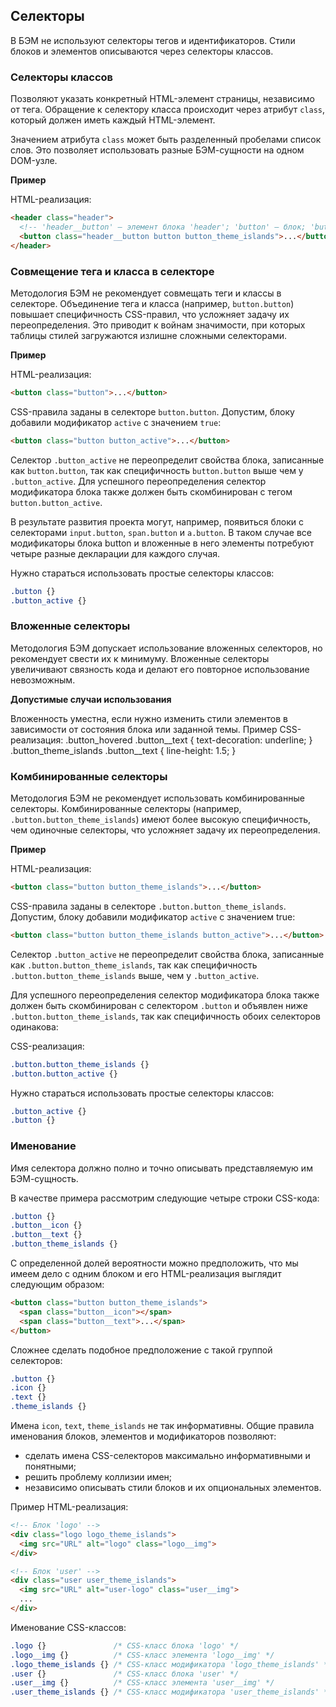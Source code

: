 ## Селекторы

В БЭМ не используют селекторы тегов и идентификаторов. Стили блоков и элементов описываются через селекторы классов.

### Селекторы классов

Позволяют указать конкретный HTML-элемент страницы, независимо от тега. Обращение к селектору класса происходит через атрибут `class`, который должен иметь каждый HTML-элемент. 

Значением атрибута `class` может быть разделенный пробелами список слов. Это позволяет использовать разные БЭМ-сущности на одном DOM-узле. 

<strong>Пример</strong> 

HTML-реализация: 

```html
<header class="header"> 
  <!-- 'header__button' — элемент блока 'header'; 'button' — блок; 'button_theme_islands' — модификатор. --> 
  <button class="header__button button button_theme_islands">...</button> 
</header>
```

### Совмещение тега и класса в селекторе

Методология БЭМ не рекомендует совмещать теги и классы в селекторе. Объединение тега и класса (например, `button.button`) повышает специфичность CSS-правил, что усложняет задачу их переопределения. Это приводит к войнам значимости, при которых таблицы стилей загружаются излишне сложными селекторами. 

<strong>Пример</strong>

HTML-реализация: 

```html
<button class="button">...</button>
```

CSS-правила заданы в селекторе `button.button`. Допустим, блоку добавили модификатор `active` с значением `true`: 

```html
<button class="button button_active">...</button> 
```

Селектор `.button_active` не переопределит свойства блока, записанные как `button.button`, так как специфичность `button.button` выше чем у `.button_active`. Для успешного переопределения селектор модификатора блока также должен быть скомбинирован с тегом `button.button_active`. 

В результате развития проекта могут, например, появиться блоки с селекторами `input.button`, `span.button` и `a.button`. В таком случае все модификаторы блока button и вложенные в него элементы потребуют четыре разные декларации для каждого случая.

Нужно стараться использовать простые селекторы классов:

```css
.button {} 
.button_active {}
```

### Вложенные селекторы

Методология БЭМ допускает использование вложенных селекторов, но рекомендует свести их к минимуму. Вложенные селекторы увеличивают связность кода и делают его повторное использование невозможным.

<strong>Допустимые случаи использования</strong>

Вложенность уместна, если нужно изменить стили элементов в зависимости от состояния блока или заданной темы. Пример CSS-реализация: .button_hovered .button__text { text-decoration: underline; } .button_theme_islands .button__text { line-height: 1.5; }

### Комбинированные селекторы

Методология БЭМ не рекомендует использовать комбинированные селекторы. Комбинированные селекторы (например, `.button.button_theme_islands`) имеют более высокую специфичность, чем одиночные селекторы, что усложняет задачу их переопределения. 

<strong>Пример</strong> 

HTML-реализация: 

```html
<button class="button button_theme_islands">...</button> 
```

CSS-правила заданы в селекторе `.button.button_theme_islands`. Допустим, блоку добавили модификатор `active` с значением true: 

```html
<button class="button button_theme_islands button_active">...</button>
```

Селектор `.button_active` не переопределит свойства блока, записанные как `.button.button_theme_islands`, так как специфичность `.button.button_theme_islands` выше, чем у `.button_active`. 

Для успешного переопределения селектор модификатора блока также должен быть скомбинирован с селектором `.button` и объявлен ниже `.button.button_theme_islands`, так как специфичность обоих селекторов одинакова: 

CSS-реализация: 

```css
.button.button_theme_islands {}
.button.button_active {}
```

Нужно стараться использовать простые селекторы классов: 

```css
.button_active {} 
.button {}
```

### Именование

Имя селектора должно полно и точно описывать представляемую им БЭМ-сущность. 

В качестве примера рассмотрим следующие четыре строки CSS-кода: 

```css
.button {} 
.button__icon {} 
.button__text {} 
.button_theme_islands {}
```

С определенной долей вероятности можно предположить, что мы имеем дело с одним блоком и его HTML-реализация выглядит следующим образом: 

```html
<button class="button button_theme_islands"> 
  <span class="button__icon"></span> 
  <span class="button__text">...</span> 
</button>
```

Сложнее сделать подобное предположение с такой группой селекторов: 

```css
.button {} 
.icon {} 
.text {} 
.theme_islands {} 
```

Имена `icon`, `text`, `theme_islands` не так информативны. Общие правила именования блоков, элементов и модификаторов позволяют:

* сделать имена CSS-селекторов максимально информативными и понятными;
* решить проблему коллизии имен;
* независимо описывать стили блоков и их опциональных элементов.

Пример HTML-реализация: 

```html
<!-- Блок 'logo' --> 
<div class="logo logo_theme_islands"> 
  <img src="URL" alt="logo" class="logo__img"> 
</div> 

<!-- Блок 'user' --> 
<div class="user user_theme_islands"> 
  <img src="URL" alt="user-logo" class="user__img"> 
  ... 
</div>
```

Именование CSS-классов: 

```css
.logo {}               /* CSS-класс блока 'logo' */ 
.logo__img {}          /* CSS-класс элемента 'logo__img' */ 
.logo_theme_islands {} /* CSS-класс модификатора 'logo_theme_islands' */ 
.user {}               /* CSS-класс блока 'user' */ 
.user__img {}          /* CSS-класс элемента 'user__img' */ 
.user_theme_islands {} /* CSS-класс модификатора 'user_theme_islands' */
```
